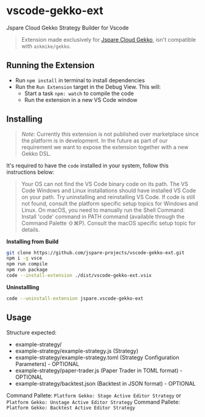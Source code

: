 # vscode-gekko-ext

Jspare Cloud Gekko Strategy Builder for Vscode

> Extension made exclusively for [Jspare Cloud Gekko](https://github.com/jspare-projects/gekko), isn't compatible with `askmike/gekko`.

## Running the Extension

- Run `npm install` in terminal to install dependencies
- Run the `Run Extension` target in the Debug View. This will:
	- Start a task `npm: watch` to compile the code
	- Run the extension in a new VS Code window

## Installing

> *Note*: Currently this extension is not published over marketplace since the platform is in development. In the future as part of our requirement we want to expose the extension together with a new Gekko DSL.

It's required to have the `code` installed in your system, follow this instructions below:

> Your OS can not find the VS Code binary code on its path. The VS Code Windows and Linux installations should have installed VS Code on your path. Try uninstalling and reinstalling VS Code. If code is still not found, consult the platform specific setup topics for Windows and Linux.
> On macOS, you need to manually run the Shell Command: Install 'code' command in PATH command (available through the Command Palette ⇧⌘P). Consult the macOS specific setup topic for details.


**Installing from Build**

```bash
git clone https://github.com/jspare-projects/vscode-gekko-ext.git
npm i -g vsce
npm run compile
npm run package
code --install-extension ./dist/vscode-gekko-ext.vsix
```

**Uninstallling**

```bash
code --uninstall-extension jspare.vscode-gekko-ext
```

## Usage

Structure expected:

- example-strategy/
- example-strategy/example-strategy.js (Strategy)
- example-strategy/example-strategy.toml (Strategy Configuration Parameters) - OPTIONAL
- example-strategy/paper-trader.js (Paper Trader in TOML format) - OPTIONAL
- example-strategy/backtest.json (Backtest in JSON format) - OPTIONAL

Command Pallete: `Platform Gekko: Stage Active Editor Strategy` or `Platform Gekko: Unstage Active Editor Strategy`
Command Pallete: `Platform Gekko: Backtest Active Editor Strategy`